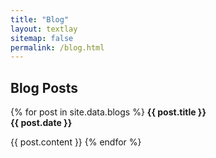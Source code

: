 ```yaml
---
title: "Blog"
layout: textlay
sitemap: false
permalink: /blog.html
---
```

## Blog Posts

<div class="jumbotron">
{% for post in site.data.blogs %}
<b>{{ post.title }}</b><br>
<b>{{ post.date }}</b>

{{ post.content }}
{% endfor %}
</div>
